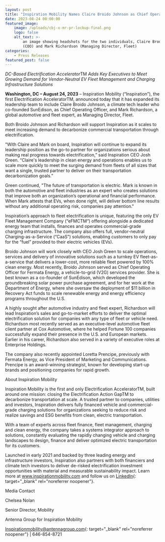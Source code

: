 ```yaml
---
layout: post
title: "Inspiration Mobility Names Claire Broido Johnson as Chief Operating Officer and Mark Richardson as Managing Director, Fleet\_"
date: 2023-08-24 00:00:00
featured_image:
    image: /uploads/cbj-x-mr-pr-lockup-final.png
    logo: false
    alt_text: >-
        an image showing headshots for the two individuals, Claire Brodo-Johnson
        (COO) and Mark Richardson (Managing Director, Fleet)
categories:
    - Press Releases
featured_post: false
---
```

*DC-Based Electrification Accelerator*TM *Adds Key Executives to Meet Growing Demand for Vendor-Neutral EV Fleet Management and Charging Infrastructure Solutions*&nbsp;

**Washington, DC – August 24, 2023** – Inspiration Mobility (“Inspiration”), the first Electrification AcceleratorTM, announced today that it has expanded its leadership team to include Claire Broido Johnson, a climate tech leader who co-founded SunEdison, as Chief Operating Officer, and Mark Richardson, a global automotive and fleet expert, as Managing Director, Fleet.&nbsp;&nbsp;

Both Broido Johnson and Richardson will support Inspiration as it scales to meet increasing demand to decarbonize commercial transportation through electrification.&nbsp;&nbsp;

"With Claire and Mark on board, Inspiration will continue to expand its leadership position as the go-to partner for organizations serious about making real progress towards electrification,” said Inspiration CEO Josh Green. “Claire's leadership in clean energy and operations enables us to scale more quickly to meet the surging demand from fleets of all sizes that want a single, trusted partner to deliver on their transportation decarbonization goals.”&nbsp;

Green continued, "The future of transportation is electric. Mark is known in both the automotive and fleet industries as an expert who creates solutions that improve both an organization’s operational and financial performance. When Mark attests that EVs, when done right, will deliver bottom line results without any additional operating risk, companies pay attention."&nbsp;

Inspiration’s approach to fleet electrification is unique, featuring the only EV Fleet Management Company (“eFMCTM“) offering alongside a dedicated energy team that installs, finances and operates commercial-grade charging infrastructure. The company also offers full, vendor-neutral Charging-as-a-Service (“CaaS”) solutions, enabling customers to only pay for the “fuel” provided to their electric vehicles (EVs).&nbsp;&nbsp;

Broido Johnson will work closely with CEO Josh Green to scale operations, services and delivery of innovative solutions such as a turnkey EV fleet-as-a-service that delivers a lower-cost, more reliable fleet powered by 100% clean energy. Most recently, Broido Johnson served as Chief Operating Officer for Fermata Energy, a vehicle-to-grid (V2G) services provider. She is best known as a co-founder of SunEdison, which developed the groundbreaking solar power purchase agreement, and for her work at the Department of Energy, where she oversaw the deployment of $11 billion in Recovery Act funds to scale renewable energy and energy efficiency programs throughout the U.S.&nbsp;&nbsp;

A highly sought after automotive industry and fleet expert, Richardson will lead Inspiration’s sales and go-to-market efforts to deliver the optimal electrification solution for companies with any type of fleet or vehicle need. Richardson most recently served as an executive-level automotive fleet client partner at Cox Automotive, where he helped Fortune 100 companies successfully expand their presence in the U.S. and European markets. Earlier in his career, Richardson also served in a variety of executive roles at Enterprise Holdings.&nbsp;&nbsp;

The company also recently appointed Loretta Prencipe, previously with Fermata Energy, as Vice President of Marketing and Communications. Prencipe is an award-winning strategist, known for developing start-up brands and positioning companies for rapid growth.&nbsp;&nbsp;

About Inspiration Mobility&nbsp;

Inspiration Mobility is the first and only Electrification AcceleratorTM, built around one mission: closing the Electrification Action GapTM to decarbonize transportation at scale. A trusted partner to companies, utilities and investors, Inspiration delivers fully financed vehicle and commercial-grade charging solutions for organizations seeking to reduce risk and realize savings and ESG benefits from clean, electric transportation.&nbsp;&nbsp;

With a team of experts across fleet finance, fleet management, charging and clean energy, the company takes a systems integrator approach to solutions, constantly evaluating the rapidly changing vehicle and charging landscapes to design, finance and deliver optimized electric transportation for its customers.&nbsp;&nbsp;

Launched in early 2021 and backed by three leading energy and infrastructure investors, Inspiration also partners with both financiers and climate tech investors to deliver de-risked electrification investment opportunities with material and measurable sustainability impact. Learn more at www.inspirationmobility.com and follow us on [LinkedIn](https://www.linkedin.com/company/inspirationmobility){: target="_blank" rel="noreferrer noopener"}. &nbsp;&nbsp;

Media Contact&nbsp;&nbsp;

Chelsea Nolan&nbsp;

Senior Director, Mobility&nbsp;

Antenna Group for Inspiration Mobility&nbsp;

[Inspirationmobility@antennagroup.com](mailto:Inspirationmobility@antennagroup.com){: target="_blank" rel="noreferrer noopener"} \| 646-854-8721&nbsp;